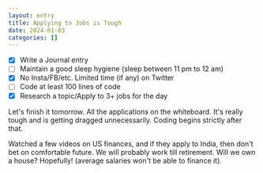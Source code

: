 ```yaml
---
layout: entry
title: Applying to Jobs is Tough
date: 2024-01-03
categories: []
---
```


- [x] Write a Journal entry
- [ ] Maintain a good sleep hygiene (sleep between 11 pm to 12 am)
- [x] No Insta/FB/etc. Limited time (if any) on Twitter
- [ ] Code at least 100 lines of code
- [x] Research a topic/Apply to 3+ jobs for the day

Let's finish it tomorrow. All the applications on the whiteboard. It's really tough and is getting dragged unnecessarily. Coding begins strictly after that.

Watched a few videos on US finances, and if they apply to India, then don't bet on comfortable future. We will probably work till retirement. Will we own a house? Hopefully! (average salaries won't be able to finance it).